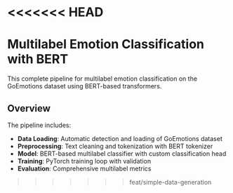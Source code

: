 <<<<<<< HEAD
=======
# Multilabel Emotion Classification with BERT

This complete pipeline for multilabel emotion classification on the GoEmotions dataset using BERT-based transformers.

## Overview

The pipeline includes:
- **Data Loading**: Automatic detection and loading of GoEmotions dataset
- **Preprocessing**: Text cleaning and tokenization with BERT tokenizer
- **Model**: BERT-based multilabel classifier with custom classification head
- **Training**: PyTorch training loop with validation
- **Evaluation**: Comprehensive multilabel metrics
>>>>>>> feat/simple-data-generation
